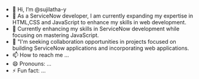 - 👋 Hi, I’m @sujilatha-y
- 👀  As a ServiceNow developer, I am currently expanding my expertise in HTML,CSS and JavaScript to enhance my skills in web development.
- 🌱 Currently enhancing my skills in ServiceNow development while focusing on mastering JavaScript.
- 💞️ "I'm seeking collaboration opportunities in projects focused on building ServiceNow applications and incorporating web applications.
- 📫 How to reach me ...
- 😄 Pronouns: ...
- ⚡ Fun fact: ...

<!---
sujilatha-y/sujilatha-y is a ✨ special ✨ repository because its `README.md` (this file) appears on your GitHub profile.
You can click the Preview link to take a look at your changes.
--->

